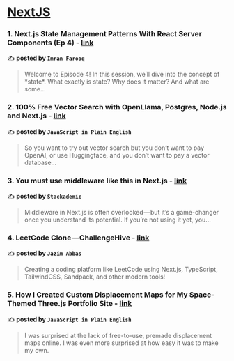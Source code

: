 
<h1><a href=https://medium.com/tag/nextjs/recommended target="_blank" rel="noopener noreferrer">NextJS</a></h1>
<h3>1. Next.js State Management Patterns With React Server Components (Ep 4) - <a href="https://medium.com/@imranfarooq0306/next-js-state-management-patterns-with-react-server-components-ep-4-c06c073ed517" target="_blank" rel="noopener noreferrer">link</a></h3>

✍️ **posted by `Imran Farooq`**

<blockquote>Welcome to Episode 4! In this session, we’ll dive into the concept of *state*. What exactly is state? Why does it matter? And what are some…</blockquote>

<h3>2. 100% Free Vector Search with OpenLlama, Postgres, Node.js and Next.js - <a href="https://medium.com/javascript-in-plain-english/100-free-vector-search-with-openllama-postgres-nodejs-and-nextjs-e496856766f7" target="_blank" rel="noopener noreferrer">link</a></h3>

✍️ **posted by `JavaScript in Plain English`**

<blockquote>So you want to try out vector search but you don’t want to pay OpenAI, or use Huggingface, and you don’t want to pay a vector database…</blockquote>

<h3>3. You must use middleware like this in Next.js - <a href="https://medium.com/stackademic/you-must-use-middleware-like-this-in-next-js-64d59bb4cd59" target="_blank" rel="noopener noreferrer">link</a></h3>

✍️ **posted by `Stackademic`**

<blockquote>Middleware in Next.js is often overlooked — but it’s a game-changer once you understand its potential. If you’re not using it yet, you…</blockquote>

<h3>4. LeetCode Clone — ChallengeHive - <a href="https://medium.com/@jazimabbas/leetcode-clone-challengehive-d5f952dbd984" target="_blank" rel="noopener noreferrer">link</a></h3>

✍️ **posted by `Jazim Abbas`**

<blockquote>Creating a coding platform like LeetCode using Next.js, TypeScript, TailwindCSS, Sandpack, and other modern tools!</blockquote>

<h3>5. How I Created Custom Displacement Maps for My Space-Themed Three.js Portfolio Site - <a href="https://medium.com/javascript-in-plain-english/how-i-created-custom-displacement-maps-for-my-space-themed-three-js-portfolio-site-642b52700941" target="_blank" rel="noopener noreferrer">link</a></h3>

✍️ **posted by `JavaScript in Plain English`**

<blockquote>I was surprised at the lack of free-to-use, premade displacement maps online. I was even more surprised at how easy it was to make my own.</blockquote>

